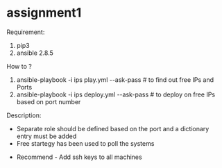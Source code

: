 # assignment1

Requirement:
1. pip3
2. ansible 2.8.5


How to ?
1. ansible-playbook -i ips play.yml --ask-pass # to find out free IPs and Ports
2. ansible-playbook -i ips deploy.yml --ask-pass # to deploy on free IPs based on port number

Description:
- Separate role should be defined based on the port and a dictionary entry must be added
- Free startegy has been used to poll the systems

* Recommend - Add ssh keys to all machines
